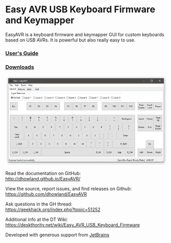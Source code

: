 # Easy AVR USB Keyboard Firmware and Keymapper

EasyAVR is a keyboard firmware and keymapper GUI for custom keyboards based 
on USB AVRs.  It is powerful but also really easy to use.

### [User's Guide](http://dhowland.github.io/EasyAVR/build/html/userguide.html)

### [Downloads](https://github.com/dhowland/EasyAVR/releases)

![Screenshot](docs/source/easykeymap_ss1.png?raw=true "Screenshot")

Read the documentation on GitHub:  
http://dhowland.github.io/EasyAVR/

View the source, report issues, and find releases on Github:  
https://github.com/dhowland/EasyAVR

Ask questions in the GH thread:  
https://geekhack.org/index.php?topic=51252

Additional info at the DT Wiki:  
https://deskthority.net/wiki/Easy_AVR_USB_Keyboard_Firmware

Developed with generous support from [JetBrains](https://www.jetbrains.com/pycharm/)
